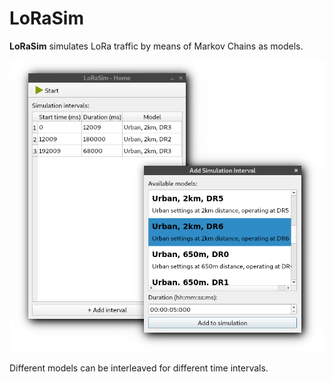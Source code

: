 # LoRaSim
**LoRaSim** simulates LoRa traffic by means of Markov Chains as models.

![LoRaSim LoRa Simulator](img/home.png)

Different models can be interleaved for different time intervals.
